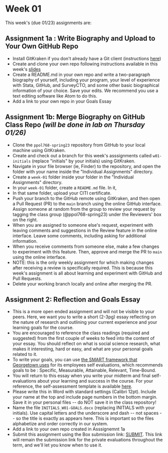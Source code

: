 # Week 01

This week's (due 01/23) assignments are:

## Assignment 1a : Write Biography and Upload to Your Own GitHub Repo

- Install GitKraken if you don't already have a Git client (instructions [here](https://github.com/gui2de/ppol768-spring23/tree/main/Class%20Materials))
- Create and clone your own repo following instructions available in this week's [slides](01b_intro_git.pdf)
- Create a README.md in your own repo and write a two-paragraph biography of yourself, including your program, your level of experience with Stata, GitHub, and SurveyCTO, and some other basic biographical information of your choice. Save your edits. We recommend you use a text editing software like Atom to do this.
- Add a link to your own repo in your Goals Essay

## Assignment 1b: Merge Biography on GitHub Class Repo _(will be done in lab on Thursday 01/26)_

- Clone the `ppol768-spring23` repository from GitHub to your local machine using GitKraken.
- Create and check out a branch for this week's asssignments called `w01-initials` (replace "initials" by your initials) using GitKraken.
- Navigate in your file browser (ie, Finder) to the repository, and open the folder with your name inside the "Individual Assignments" directory.
- Create a `week-01` folder inside your folder in the "Individual Assignments" directory.
- In your `week-01` folder, create a `README.md` file. In it, 
- In that same folder, upload your CITI certificate.
- Push your branch to the GitHub remote using GitKraken, and then open a Pull Request (PR) to the `main` branch using the online GitHub interface. Assign someone at random from the group to review your request by tagging the class group (@ppol768-spring23) under the Reviewers' box on the right.
- When you are assigned to someone else's request, experiment with leaving comments and suggestions in the Review feature in the online interface. Leave some comments, including asking for additional information.
- When you receive comments from someone else, make a few changes to experiment with this feature. Then, approve and merge the PR to `main` using the online interface.
- NOTE: this is the only weekly assignment for which making changes after receiving a review is specifically required. This is because this week's assignment is all about learning and experiment with GitHub and Pull Requests.
- Delete your working branch locally and online after merging the PR.

## Assignment 2: Reflection and Goals Essay

- This is a more open ended assignment and will not be visible to your peers. Here, we want you to write a short (2-3pg) essay reflecting on the nature of research and outlining your current experience and your learning goals for the course.
- You are encouraged to reference the class readings (required and suggested) from the first couple of weeks to feed into the content of your essay. You should reflect on what is social science research, what makes it interesting, hard or easy, and what are your personal goals related to it.
- To write your goals, you can use [the SMART framework that Georgetown uses](https://georgetown.s3.amazonaws.com/documents/GU-FY22-Performance-Management-Terms-and-Tools.pdf) for its employees self evaluations, which recommends goals to be : Specific, Measurable, Attainable, Relevant, Time-Bound.
- You will return to this essay when you write your midterm and final self-evaluations about your learning and success in the course. For your reference, the self-assessment template is available [here](https://docs.google.com/document/d/1tWC3z3pbHoNAn_octc_Edj3W4f7DinQd6sLhLbjo-Lw/edit?usp=sharing).
- Please write this in Word with standard settings (Calibri 12pt). Include your name at the top and include page numbers in the bottom margin. Save it in your personal files -- do NOT save it in the class repository!
- Name the file `INITIALS_W01-GOALS.docx` (replacing INITIALS with your initials). Use capital letters and the underscore and dash -- not spaces -- so the title is exactly as appears here. This is important so the files alphabetize and order correctly in our system.
- Add a link to your own repo created in Asssignemnt 1a
- Submit this assignment using the Box submission link: [SUBMIT](https://georgetown.app.box.com/f/e8b46836b7304c81b1461c8756615f8f). This link will remain the submission link for the private evaluations throughout the term, and we'll let you know when to use it.
